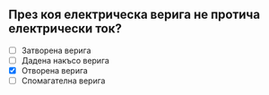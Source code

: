 ## През коя електрическа верига не протича електрически ток?

<!-- Верният отговор е отбелязан с [X] -->

- [ ] Затворена верига
- [ ] Дадена накъсо верига
- [X] Отворена верига
- [ ] Спомагателна верига
